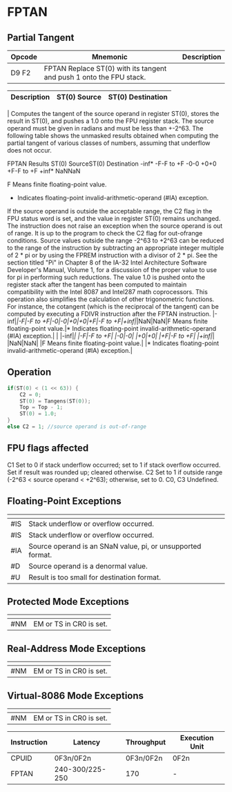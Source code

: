 # FPTAN
 
## Partial Tangent
 
 
|Opcode|Mnemonic|Description|
|-|-|-|
|D9 F2|FPTAN Replace ST(0) with its tangent and push 1 onto the FPU stack.||
 
|Description|ST(0) Source|ST(0) Destination|
|-|-|-|
|
Computes the tangent of the source operand in register ST(0), stores the result in ST(0), and pushes a 1.0 onto the FPU register stack. The source operand must be given in radians and must be less than +-2^63. The following table shows the unmasked results obtained when computing the partial tangent of various classes of numbers, assuming that underflow does not occur.


FPTAN Results
ST(0) SourceST(0) Destination
-inf*
-F-F to +F
-0-0
+0+0
+F-F to +F
+inf*
NaNNaN

F Means finite floating-point value.
* Indicates floating-point invalid-arithmetic-operand (#IA) exception.



If the source operand is outside the acceptable range, the C2 flag in the FPU status word is set, and the value in register ST(0) remains unchanged. The instruction does not raise an exception when the source operand is out of range. It is up to the program to check the C2 flag for out-ofrange conditions. Source values outside the range -2^63 to +2^63 can be reduced to the range of the instruction by subtracting an appropriate integer multiple of 2 * pi or by using the FPREM instruction with a divisor of 2 * pi. See the section titled "Pi" in Chapter 8 of the IA-32 Intel Architecture Software Developer's Manual, Volume 1, for a discussion of the proper value to use for pi in performing such reductions.
The value 1.0 is pushed onto the register stack after the tangent has been computed to maintain compatibility with the Intel 8087 and Intel287 math coprocessors. This operation also simplifies the calculation of other trigonometric functions. For instance, the cotangent (which is the reciprocal of the tangent) can be computed by executing a FDIVR instruction after the FPTAN instruction.
|-inf|*|-F|-F to +F|-0|-0|+0|+0|+F|-F to +F|+inf|*|NaN|NaN|F Means finite floating-point value.|* Indicates floating-point invalid-arithmetic-operand (#IA) exception.|
|
|-inf|*|
|-F|-F to +F|
|-0|-0|
|+0|+0|
|+F|-F to +F|
|+inf|*|
|NaN|NaN|
|F Means finite floating-point value.|
|* Indicates floating-point invalid-arithmetic-operand (#IA) exception.|
 
## Operation
 
```c
if(ST(0) < (1 << 63)) {
	C2 = 0;
	ST(0) = Tangens(ST(0));
	Top = Top - 1;
	ST(0) = 1.0;
}
else C2 = 1; //source operand is out-of-range

```
 
 
## FPU flags affected
 
C1 Set to 0 if stack underflow occurred; set to 1 if stack overflow occurred.
Set if result was rounded up; cleared otherwise.
C2 Set to 1 if outside range (-2^63 < source operand < +2^63); otherwise, set to 0.
C0, C3 Undefined.

 
 
## Floating-Point Exceptions
 
|[]()||
|-|-|
|#IS|Stack underflow or overflow occurred.|
|#IS|Stack underflow or overflow occurred.|
|#IA|Source operand is an SNaN value, pi, or unsupported format.|
|#D|Source operand is a denormal value.|
|#U|Result is too small for destination format.|
 
## Protected Mode Exceptions
 
|[]()||
|-|-|
|#NM|EM or TS in CR0 is set.|
 
## Real-Address Mode Exceptions
 
|[]()||
|-|-|
|#NM|EM or TS in CR0 is set.|
 
## Virtual-8086 Mode Exceptions
 
|[]()||
|-|-|
|#NM|EM or TS in CR0 is set.|
 
|Instruction|Latency|Throughput|Execution Unit|
|-|-|-|-|
|CPUID|0F3n/0F2n|0F3n/0F2n|0F2n|
|FPTAN|240-300/225-250|170|-|
